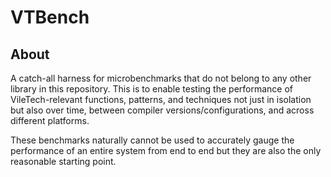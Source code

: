 # VTBench

## About

A catch-all harness for microbenchmarks that do not belong to any other library in this repository. This is to enable testing the performance of VileTech-relevant functions, patterns, and techniques not just in isolation but also over time, between compiler versions/configurations, and across different platforms.

These benchmarks naturally cannot be used to accurately gauge the performance of an entire system from end to end but they are also the only reasonable starting point.

